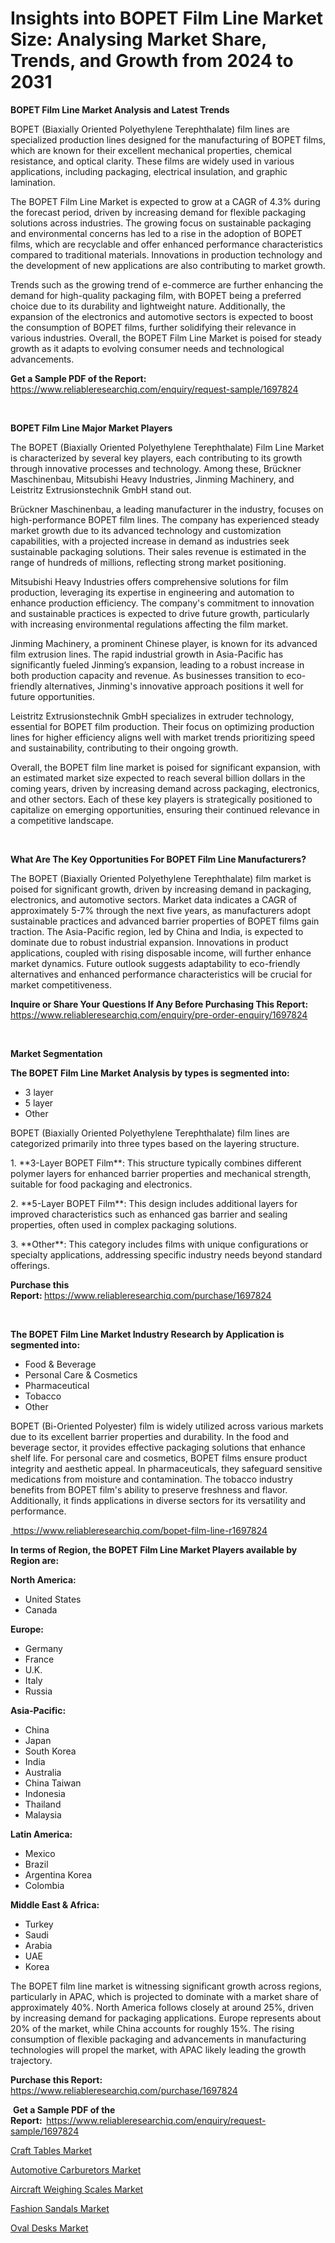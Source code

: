 <p><h1>Insights into BOPET Film Line Market Size: Analysing Market Share, Trends, and Growth from 2024 to 2031</h1></p><p><strong>BOPET Film Line Market Analysis and Latest Trends</strong></p>
<p><p>BOPET (Biaxially Oriented Polyethylene Terephthalate) film lines are specialized production lines designed for the manufacturing of BOPET films, which are known for their excellent mechanical properties, chemical resistance, and optical clarity. These films are widely used in various applications, including packaging, electrical insulation, and graphic lamination.</p><p>The BOPET Film Line Market is expected to grow at a CAGR of 4.3% during the forecast period, driven by increasing demand for flexible packaging solutions across industries. The growing focus on sustainable packaging and environmental concerns has led to a rise in the adoption of BOPET films, which are recyclable and offer enhanced performance characteristics compared to traditional materials. Innovations in production technology and the development of new applications are also contributing to market growth.</p><p>Trends such as the growing trend of e-commerce are further enhancing the demand for high-quality packaging film, with BOPET being a preferred choice due to its durability and lightweight nature. Additionally, the expansion of the electronics and automotive sectors is expected to boost the consumption of BOPET films, further solidifying their relevance in various industries. Overall, the BOPET Film Line Market is poised for steady growth as it adapts to evolving consumer needs and technological advancements.</p></p>
<p><strong>Get a Sample PDF of the Report:&nbsp;</strong> <a href="https://www.reliableresearchiq.com/enquiry/request-sample/1697824?utm_campaign=1159&utm_medium=2&utm_source=Github&utm_content=ia&utm_term=12122024&utm_id=bopet-film-line">https://www.reliableresearchiq.com/enquiry/request-sample/1697824</a></p>
<p>&nbsp;</p>
<p><strong>BOPET Film Line Major Market Players</strong></p>
<p><p>The BOPET (Biaxially Oriented Polyethylene Terephthalate) Film Line Market is characterized by several key players, each contributing to its growth through innovative processes and technology. Among these, Brückner Maschinenbau, Mitsubishi Heavy Industries, Jinming Machinery, and Leistritz Extrusionstechnik GmbH stand out.</p><p>Brückner Maschinenbau, a leading manufacturer in the industry, focuses on high-performance BOPET film lines. The company has experienced steady market growth due to its advanced technology and customization capabilities, with a projected increase in demand as industries seek sustainable packaging solutions. Their sales revenue is estimated in the range of hundreds of millions, reflecting strong market positioning.</p><p>Mitsubishi Heavy Industries offers comprehensive solutions for film production, leveraging its expertise in engineering and automation to enhance production efficiency. The company's commitment to innovation and sustainable practices is expected to drive future growth, particularly with increasing environmental regulations affecting the film market.</p><p>Jinming Machinery, a prominent Chinese player, is known for its advanced film extrusion lines. The rapid industrial growth in Asia-Pacific has significantly fueled Jinming’s expansion, leading to a robust increase in both production capacity and revenue. As businesses transition to eco-friendly alternatives, Jinming's innovative approach positions it well for future opportunities.</p><p>Leistritz Extrusionstechnik GmbH specializes in extruder technology, essential for BOPET film production. Their focus on optimizing production lines for higher efficiency aligns well with market trends prioritizing speed and sustainability, contributing to their ongoing growth.</p><p>Overall, the BOPET film line market is poised for significant expansion, with an estimated market size expected to reach several billion dollars in the coming years, driven by increasing demand across packaging, electronics, and other sectors. Each of these key players is strategically positioned to capitalize on emerging opportunities, ensuring their continued relevance in a competitive landscape.</p></p>
<p>&nbsp;</p>
<p><strong>What Are The Key Opportunities For BOPET Film Line Manufacturers?</strong></p>
<p><p>The BOPET (Biaxially Oriented Polyethylene Terephthalate) film market is poised for significant growth, driven by increasing demand in packaging, electronics, and automotive sectors. Market data indicates a CAGR of approximately 5-7% through the next five years, as manufacturers adopt sustainable practices and advanced barrier properties of BOPET films gain traction. The Asia-Pacific region, led by China and India, is expected to dominate due to robust industrial expansion. Innovations in product applications, coupled with rising disposable income, will further enhance market dynamics. Future outlook suggests adaptability to eco-friendly alternatives and enhanced performance characteristics will be crucial for market competitiveness.</p></p>
<p><strong>Inquire or Share Your Questions If Any Before Purchasing This Report:</strong> <a href="https://www.reliableresearchiq.com/enquiry/pre-order-enquiry/1697824?utm_campaign=1159&utm_medium=2&utm_source=Github&utm_content=ia&utm_term=12122024&utm_id=bopet-film-line">https://www.reliableresearchiq.com/enquiry/pre-order-enquiry/1697824</a></p>
<p>&nbsp;</p>
<p><strong>Market Segmentation</strong></p>
<p><strong>The BOPET Film Line Market Analysis by types is segmented into:</strong></p>
<p><ul><li>3 layer</li><li>5 layer</li><li>Other</li></ul></p>
<p><p>BOPET (Biaxially Oriented Polyethylene Terephthalate) film lines are categorized primarily into three types based on the layering structure. </p><p>1. **3-Layer BOPET Film**: This structure typically combines different polymer layers for enhanced barrier properties and mechanical strength, suitable for food packaging and electronics. </p><p>2. **5-Layer BOPET Film**: This design includes additional layers for improved characteristics such as enhanced gas barrier and sealing properties, often used in complex packaging solutions.</p><p>3. **Other**: This category includes films with unique configurations or specialty applications, addressing specific industry needs beyond standard offerings.</p></p>
<p><strong>Purchase this Report:&nbsp;</strong><a href="https://www.reliableresearchiq.com/purchase/1697824?utm_campaign=1159&utm_medium=2&utm_source=Github&utm_content=ia&utm_term=12122024&utm_id=bopet-film-line">https://www.reliableresearchiq.com/purchase/1697824</a></p>
<p>&nbsp;</p>
<p><strong>The BOPET Film Line Market Industry Research by Application is segmented into:</strong></p>
<p><ul><li>Food & Beverage</li><li>Personal Care & Cosmetics</li><li>Pharmaceutical</li><li>Tobacco</li><li>Other</li></ul></p>
<p><p>BOPET (Bi-Oriented Polyester) film is widely utilized across various markets due to its excellent barrier properties and durability. In the food and beverage sector, it provides effective packaging solutions that enhance shelf life. For personal care and cosmetics, BOPET films ensure product integrity and aesthetic appeal. In pharmaceuticals, they safeguard sensitive medications from moisture and contamination. The tobacco industry benefits from BOPET film's ability to preserve freshness and flavor. Additionally, it finds applications in diverse sectors for its versatility and performance.</p></p>
<p><a href="https://www.reliableresearchiq.com/bopet-film-line-r1697824?utm_campaign=1159&utm_medium=2&utm_source=Github&utm_content=ia&utm_term=12122024&utm_id=bopet-film-line">&nbsp;https://www.reliableresearchiq.com/bopet-film-line-r1697824</a></p>
<p><strong>In terms of Region, the BOPET Film Line Market Players available by Region are:</strong></p>
<p>
    <p> <strong> North America: </strong>
        <ul>
            <li>United States</li>
            <li>Canada</li>
        </ul>
        </p> 
    <p> <strong> Europe: </strong>
        <ul>
            <li>Germany</li>
            <li>France</li>
            <li>U.K.</li>
            <li>Italy</li>
            <li>Russia</li>
        </ul>
        </p> 
    <p> <strong> Asia-Pacific: </strong>
        <ul>
            <li>China</li>
            <li>Japan</li>
            <li>South Korea</li>
            <li>India</li>
            <li>Australia</li>
            <li>China Taiwan</li>
            <li>Indonesia</li>
            <li>Thailand</li>
            <li>Malaysia</li>
        </ul>
        </p> 
    <p> <strong> Latin America: </strong>
        <ul>
            <li>Mexico</li>
            <li>Brazil</li>
            <li>Argentina Korea</li>
            <li>Colombia</li>
        </ul>
        </p> 
    <p> <strong> Middle East & Africa: </strong>
        <ul>
            <li>Turkey</li>
            <li>Saudi</li>
            <li>Arabia</li>
            <li>UAE</li>
            <li>Korea</li>
        </ul>
    </p>
    </p>
<p><p>The BOPET film line market is witnessing significant growth across regions, particularly in APAC, which is projected to dominate with a market share of approximately 40%. North America follows closely at around 25%, driven by increasing demand for packaging applications. Europe represents about 20% of the market, while China accounts for roughly 15%. The rising consumption of flexible packaging and advancements in manufacturing technologies will propel the market, with APAC likely leading the growth trajectory.</p></p>
<p><strong>Purchase this Report: </strong><a href="https://www.reliableresearchiq.com/purchase/1697824?utm_campaign=1159&utm_medium=2&utm_source=Github&utm_content=ia&utm_term=12122024&utm_id=bopet-film-line">https://www.reliableresearchiq.com/purchase/1697824</a></p>
<p>&nbsp;<strong>Get a Sample PDF of the Report:&nbsp;&nbsp;</strong><a href="https://www.reliableresearchiq.com/enquiry/request-sample/1697824?utm_campaign=1159&utm_medium=2&utm_source=Github&utm_content=ia&utm_term=12122024&utm_id=bopet-film-line">https://www.reliableresearchiq.com/enquiry/request-sample/1697824</a></p>
<p><strong></strong></p>
<p><p><a href="https://www.linkedin.com/pulse/in-depth-analysis-craft-tables-market-growth-drivers-9uare?utm_campaign=1159&utm_medium=2&utm_source=Github&utm_content=ia&utm_term=12122024&utm_id=bopet-film-line">Craft Tables Market</a></p><p><a href="https://www.linkedin.com/pulse/a-mkt-nova-vc8zf?utm_campaign=1159&utm_medium=2&utm_source=Github&utm_content=ia&utm_term=12122024&utm_id=bopet-film-line">Automotive Carburetors Market</a></p><p><a href="https://www.linkedin.com/pulse/a-mkt-nova-vc8zf?utm_campaign=1159&utm_medium=2&utm_source=Github&utm_content=ia&utm_term=12122024&utm_id=bopet-film-line">Aircraft Weighing Scales Market</a></p><p><a href="https://www.linkedin.com/pulse/fashion-sandals-market-analysis-deployment-growth-factors-dyk8e?utm_campaign=1159&utm_medium=2&utm_source=Github&utm_content=ia&utm_term=12122024&utm_id=bopet-film-line">Fashion Sandals Market</a></p><p><a href="https://www.linkedin.com/pulse/oval-desks-market-evolution-global-trends-regional-dynamics-xclye?utm_campaign=1159&utm_medium=2&utm_source=Github&utm_content=ia&utm_term=12122024&utm_id=bopet-film-line">Oval Desks Market</a></p></p>